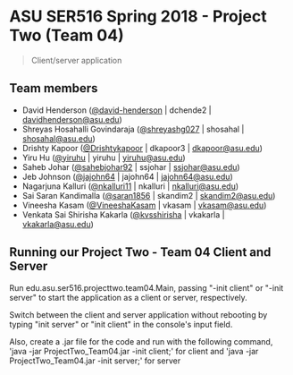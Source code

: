 # ASU SER516 Spring 2018 - Project Two (Team 04)
> Client/server application

## Team members
>
- David Henderson ([@david-henderson](https://github.com/david-henderson) | dchende2 | davidhenderson@asu.edu)
- Shreyas Hosahalli Govindaraja ([@shreyashg027](https://github.com/shreyashg027) | shosahal | shosahal@asu.edu)
- Drishty Kapoor ([@Drishtykapoor](https://github.com/Drishtykapoor) | dkapoor3 | dkapoor@asu.edu)
- Yiru Hu ([@yiruhu](https://github.com/yiruhu) | yiruhu | yiruhu@asu.edu)
- Saheb Johar ([@sahebjohar92](https://github.com/sahebjohar92) | ssjohar | ssjohar@asu.edu)
- Jeb Johnson ([@jajohn64](https://github.com/jajohn64) | jajohn64 | jajohn64@asu.edu)
- Nagarjuna Kalluri ([@nkalluri11](https://github.com/nkalluri11) | nkalluri | nkalluri@asu.edu)
- Sai Saran Kandimalla ([@saran1856](https://github.com/saran1856) | skandim2 | skandim2@asu.edu)
- Vineesha Kasam ([@VineeshaKasam](https://github.com/VineeshaKasam) | vkasam | vkasam@asu.edu)
- Venkata Sai Shirisha Kakarla ([@kvsshirisha](https://github.com/kvsshirisha) | vkakarla | vkakarla@asu.edu)

## Running our Project Two - Team 04 Client and Server
Run edu.asu.ser516.projecttwo.team04.Main, passing "-init client" or "-init server" to start the application as a client or server, respectively.

Switch between the client and server application without rebooting by typing "init server" or "init client" in the console's input field.

Also, create a .jar file for the code and run with the following command,
'java -jar ProjectTwo_Team04.jar -init  client;' for client and 'java -jar ProjectTwo_Team04.jar -init  server;' for server
